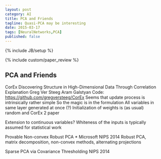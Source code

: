 ```yaml
---
layout: post
category: AI
title: PCA and Friends
tagline: Quasi-PCA may be interesting
date: 2015-03-17
tags: [NeuralNetworks,PCA]
published: false
---
```

{% include JB/setup %}

{% include custom/paper_review %}

PCA and Friends
------------


CorEx
  Discovering Structure in High-Dimensional Data Through Correlation Explanation
    Greg Ver Steeg
    Aram Galstyan
    Code: https://github.com/gregversteeg/CorEx
      Seems that update process is intrinsically rather simple 
        So the magic is in the formulation
        All variables in same layer generated at once (?)
        Initialization of weights is (as usual) random
  and CorEx 2 paper
  
  Extension to continuous variables?
    Whiteness of the inputs is typically assumed for statistical work
  

Provable Non-convex Robust PCA *
  Microsoft
  NIPS 2014
  Robust PCA, matrix decomposition, non-convex methods, alternating projections

Sparse PCA via Covariance Thresholding
  NIPS 2014

